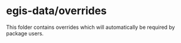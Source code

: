 # egis-data/overrides

This folder contains overrides which will automatically be required by package users.
